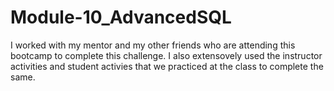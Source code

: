 # Module-10_AdvancedSQL

I worked with my mentor and my other friends who are attending this bootcamp to complete this challenge. I also extensovely used the instructor activities and student activies that we practiced at the class to complete the same. 
